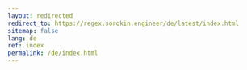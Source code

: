 ```yaml
---
layout: redirected
redirect_to: https://regex.sorokin.engineer/de/latest/index.html
sitemap: false
lang: de
ref: index
permalink: /de/index.html
---
```


